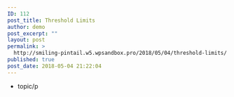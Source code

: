 ```yaml
---
ID: 112
post_title: Threshold Limits
author: demo
post_excerpt: ""
layout: post
permalink: >
  http://smiling-pintail.w5.wpsandbox.pro/2018/05/04/threshold-limits/
published: true
post_date: 2018-05-04 21:22:04
---
```

- topic/p